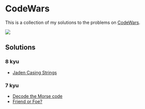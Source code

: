# CodeWars

This is a collection of my solutions to the problems on [CodeWars](https://www.codewars.com/users/abdeljalil-salhi/).

<img src="https://www.codewars.com/users/abdeljalil-salhi/badges/large" />

## Solutions

### 8 kyu

- [Jaden Casing Strings](/8kyu_jaden_casing_strings/toJadenCase.js)

### 7 kyu

- [Decode the Morse code](/7kyu_decode_the_morse_code/decodeMorse.js)
- [Friend or Foe?](/7kyu_friend_or_foe/solution.js)
